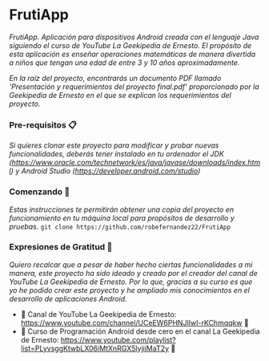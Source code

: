 # FrutiApp
_FrutiApp. Aplicación para dispositivos Android creada con el lenguaje Java siguiendo el curso de YouTube La Geekipedia de Ernesto. El propósito de esta aplicación es enseñar operaciones matemáticas de manera divertida a niños que tengan una edad de entre 3 y 10 años aproximadamente._

_En la raíz del proyecto, encontrarás un documento PDF llamado 'Presentación y requerimientos del proyecto final.pdf' proporcionado por la Geekipedia de Ernesto en el que se explican los requerimientos del proyecto._

### Pre-requisitos 📋
_Si quieres clonar este proyecto para modificar y probar nuevas funcionalidades, deberás tener instalado en tu ordenador el JDK (https://www.oracle.com/technetwork/es/java/javase/downloads/index.html) y Android Studio (https://developer.android.com/studio)_

### Comenzando 🚀
_Estas instrucciones te permitirán obtener una copia del proyecto en funcionamiento en tu máquina local para propósitos de desarrollo y pruebas._
```git clone https://github.com/robefernandez22/FrutiApp```

### Expresiones de Gratitud 🎁
_Quiero recalcar que a pesar de haber hecho ciertas funcionalidades a mi manera, este proyecto ha sido ideado y creado por el creador del canal de YouTube La Geekipedia de Ernesto. Por lo que, gracias a su curso es que yo he podido crear este proyecto y he ampliado mis conocimientos en el desarrollo de aplicaciones Android._
* 📢 Canal de YouTube La Geekipedia de Ernesto: https://www.youtube.com/channel/UCeEW6PHNJlIwI-rKChmqqkw 📢
* 📢 Curso de Programación Android desde cero en el canal La Geekipedia de Ernesto: https://www.youtube.com/playlist?list=PLyvsggKtwbLX06iMtXnRGX5lyjiiMaT2y 📢
